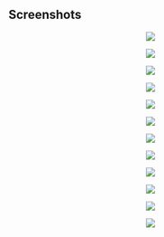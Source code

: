 ## Screenshots

<p align="center">
  <img src="https://image.ibb.co/n0V7N9/001.png">
</p>

<p align="center">
  <img src="https://image.ibb.co/iAnXpp/002.png">
</p>

<p align="center">
  <img src="https://image.ibb.co/mQ57N9/003.png">
</p>

<p align="center">
  <img src="https://image.ibb.co/iMfJUp/004.png">
</p>

<p align="center">
  <img src="https://image.ibb.co/d6rQ9p/005.png">
</p>

<p align="center">
  <img src="https://image.ibb.co/dsy59p/006.png">
</p>

<p align="center">
  <img src="https://image.ibb.co/kx7Mh9/007.png">
</p>

<p align="center">
  <img src="https://image.ibb.co/kE6spp/008.png">
</p>

<p align="center">
  <img src="https://image.ibb.co/mHSnN9/009.png">
</p>

<p align="center">
  <img src="https://image.ibb.co/fXXMh9/010.png">
</p>

<p align="center">
  <img src="https://image.ibb.co/kg0k9p/011.png">
</p>

<p align="center">
  <img src="https://image.ibb.co/gbpbzp/012.png">
</p>